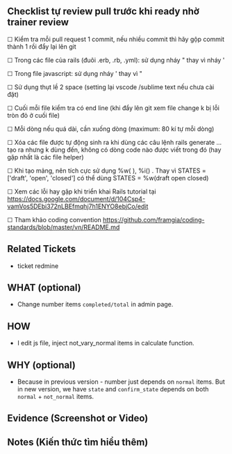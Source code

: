 ## Checklist tự review pull trước khi ready nhờ trainer review
☐ Kiểm tra mỗi pull request 1 commit, nếu nhiều commit thì hãy gộp commit thành 1 rồi đẩy lại lên git

☐ Trong các file của rails (đuôi .erb, .rb, .yml): sử dụng nháy " thay vì nháy '

☐ Trong file javascript: sử dụng nháy ' thay vì "

☐ Sử dụng thụt lề 2 space (setting lại vscode /sublime text nếu chưa cài đặt)

☐ Cuối mỗi file kiểm tra có end line (khi đẩy lên git xem file change k bị lỗi tròn đỏ ở cuối file)

☐ Mỗi dòng nếu quá dài, cần xuống dòng (maximum: 80 kí tự mỗi dòng)

☐ Xóa các file được tự động sinh ra khi dùng các câu lệnh rails generate ... tạo ra nhưng k dùng đến, không có dòng code nào được viết trong đó (hay gặp nhất là các file helper)

☐ Khi tạo mảng, nên tích cực sử dụng %w( ), %i() . Thay vì STATES = ['draft', 'open', 'closed'] có thể dùng STATES = %w(draft open closed)

☐ Xem các lỗi hay gặp khi triển khai Rails tutorial tại https://docs.google.com/document/d/104Csp4-vamVos5DEbi372nLBEfmqhj7h1ENYO8ebjCo/edit

☐ Tham khảo coding convention https://github.com/framgia/coding-standards/blob/master/vn/README.md

## Related Tickets
- ticket redmine

## WHAT (optional)
- Change number items `completed/total` in admin page.

## HOW
- I edit js file, inject not_vary_normal items in calculate function.

## WHY (optional)
- Because in previous version - number just depends on `normal` items. But in new version, we have `state` and `confirm_state` depends on both `normal` + `not_normal` items.

## Evidence (Screenshot or Video)


## Notes (Kiến thức tìm hiểu thêm)
